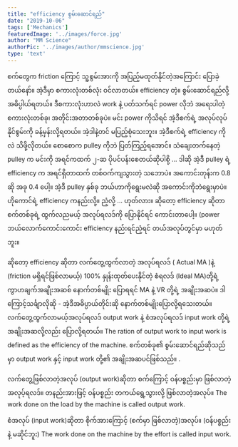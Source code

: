 ```yaml
---
title: "efficiency စွမ်းဆောင်ရည်"
date: "2019-10-06"
tags: ['Mechanics']
featuredImage: '../images/force.jpg'
author: "MM Science"
authorPic: '../images/author/mmscience.jpg'
type: 'text'
---
```

စက်တွေက friction ကြောင့် သူ့စွမ်းအားကို အပြည့်မထုတ်နိုင်တဲ့အကြောင်း ပြောခဲ့တယ်နော်။ အဲ့ဒီမှာ စကားလုံးတစ်လုံး ဝင်လာတယ်။ efficiency တဲ့။ စွမ်းဆောင်ရည်လို့ အဓိပ္ပါယ်ရတယ်။ ဒီစကားလုံးဟာလဲ work နဲ့ ပတ်သက်ရင် power လိုဘဲ အရေးပါတဲ့ စကားလုံးတစ်ခု၊ အတိုင်းအတာတစ်ခုပဲ။ မင်း power ကိုသိရင် အဲ့ဒီစက်ရဲ့ အလုပ်လုပ်နိုင်စွမ်းကို ခန့်မှန်းလို့ရတယ်။ အဲ့ဒါနဲ့တင် မပြည့်စုံသေးဘူး။ အဲ့ဒီစက်ရဲ့ efficiency ကိုလဲ သိဖို့လိုတယ်။ စောစောက pulley ကိုဘဲ ပြတ်ကြည့်ရအောင်။ သံချေးတက်နေတဲ့ pulley က မင်းကို အရင်ကထက် ၂-ဆ ပိုပင်ပန်းစေတယ်ဆိုပါစို့ ... ဒါဆို အဲ့ဒီ pulley ရဲ့ efficiency က အရင်ရှိတာထက် တစ်ဝက်ကျသွားတဲ့ သဘောပဲ။ အကောင်းတုန်းက 0.8 ဆို အခု 0.4 ပေါ့။ အဲ့ဒီ pulley နှစ်ခု ဘယ်ဟာကိုရွေးမလဲဆို အကောင်းကိုဘဲရွေးမှာပဲ။ ဟိုကောင်ရဲ့ efficiency ကနည်းလို့။ ညံ့လို့ ... ဟုတ်လား။ ဆိုတော့ efficiency ဆိုတာ စက်တစ်ခုရဲ့ ထွက်လညမယ့် အလုပ်ရလဒ်ကို ပြောနိုင်ရင် ကောင်းတာပေါ့။ (power ဘယ်လောက်ကောင်းကောင်း efficiency နည်းရင်ညံ့ရင် တယ်အလုပ်တွင်မှာ မဟုတ်ဘူး။

ဆိုတော့ efficiency ဆိုတာ လက်တွေ့ထွက်လာတဲ့ အလုပ်ရလဒ် ( Actual MA )နဲ့ (friction မရှိရင်ဖြစ်လာမယ့်) 100% နှုန်းထုတ်ပေးနိုင်တဲ့ စံရလဒ် (Ideal MA)တို့ရဲ့ကွာဟချက်အချိုးအဆစ် နောက်တစ်မျိုး ပြောရရင် MA နဲ့ VR တို့ရဲ့ အချိုးအဆပဲ။ ဒါကြောင့်သင်္ချာလိုဆို -
အဲ့ဒီအဓိပ္ပာယ်တိုင်းဆို နောက်တစ်မျိုးပြောလို့ရသေးတယ်။ လက်တွေ့ထွက်လာမယ့်အလုပ်ရလဒ် output work နဲ့ စံအလုပ်ရလဒ် input work တို့ရဲ့ အချိုးအဆလို့လည်း ပြောလို့ရတယ်။
The ration of output work to input work is defined as the efficiency of the machine.
စက်တစ်ခု၏ စွမ်းဆောင်ရည်ဆိုသည်မှာ output work နှင့် input work တို့၏ အချိုးအဆပင်ဖြစ်သည်။ .

လက်တွေ့ဖြစ်လာတဲ့အလုပ် (output work)ဆိုတာ စက်ကြောင့် ဝန်ပစ္စည်းမှာ ဖြစ်လာတဲ့ အလုပ့်ရလဒ်။ တနည်းအားဖြင့် ဝန်ပစ္စည်း တကယ်ရွေ့သွားလို့ ဖြစ်လာတဲ့အလုပ်။
The work done on the load by the machine is called output work.

စံအလုပ် (input work)ဆိုတာ စိုက်အားကြောင့် (စက်မှာ ဖြစ်လာတဲ့)အလုပ်။ (ဝန်ပစ္စည်းနဲ့ မဆိုင်ဘူး)
The work done on the machine by the effort is called input work.